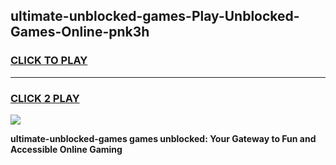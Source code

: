 
## ultimate-unblocked-games-Play-Unblocked-Games-Online-pnk3h
<h3>
<a href="https://premium76.site?title=ultimate-unblocked-games&ref=24A">CLICK TO PLAY</a></h3>
<hr>

<h3>
<a href="https://premium76.site?title=ultimate-unblocked-games&ref=24A">CLICK 2 PLAY</a>
  
</h3>

<a href="https://premium76.site?title=ultimate-unblocked-games&ref=24A"><img src="https://clearcache.store/games.png"></a>


**ultimate-unblocked-games games unblocked: Your Gateway to Fun and Accessible Online Gaming**
